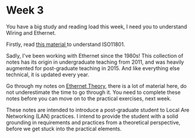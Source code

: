 # Week 3

You have a big study and reading load this week, I need you to understand Wiring and Ethernet.

Firstly, read [this material ](https://jor-donegal.github.io/WiredL1/)to understand ISO11801.

Sadly, I've been working with Ethernet since the 1980s! This collection of notes has its origin in undergraduate teaching from 2011, and was heavily augmented for post-graduate teaching in 2015. And like everything else technical, it is updated every year.

Go through my notes on [Ethernet Theory](https://johnoraw-education.gitbook.io/networking/ethernet-theory), there is a lot of material here, do not underestimate the time to go through it.  You need to complete these notes before you can move on to the practical exercises, next week.

These notes are intended to introduce a post-graduate student to Local Are Networking (LAN) practices. I intend to provide the student with a solid grounding in requirements and practices from a theoretical perspective, before we get stuck into the practical elements.
